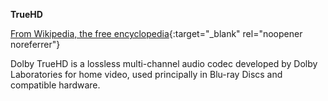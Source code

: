 **TrueHD**<br>

[From Wikipedia, the free encyclopedia](https://en.wikipedia.org/wiki/Dolby_TrueHD){:target="\_blank" rel="noopener noreferrer"}

Dolby TrueHD is a lossless multi-channel audio codec developed by Dolby Laboratories for home video, used principally in Blu-ray Discs and compatible hardware.
